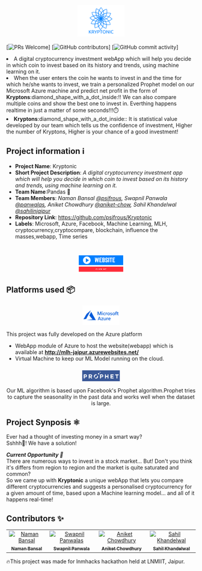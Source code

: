 <h1 align=center><a href = "http://mlh-jaipur.azurewebsites.net/">
 <img align=center width="25%" src="https://github.com/psifrous/Kryptonic/blob/master/images/KRYPTONIC.png" /></a>
</h1>

[![PRs Welcome](https://img.shields.io/badge/PRs-welcome-brightgreen.svg?style=flat-square)] 
[![GitHub contributors](https://img.shields.io/github/contributors/psifrous/Kryptonic)]
[![GitHub commit activity](https://img.shields.io/github/commit-activity/m/psifrous/Kryptonic)]

<p align="center">
 <li>
A digital cryptocurrency investment webApp which will help you decide in which coin to invest based on its history and trends, using machine learning on it.</li>
 <li> When the user enters the coin he wants to invest in and the time for which he/she wants to invest, we train a personalized Prophet model on our Microsoft Azure machine and predict net profit in the form of <b>Kryptons</b>:diamond_shape_with_a_dot_inside:!! We can also compare multiple coins and show the best one to invest in. Everthing happens realtime in just a matter of some seconds!!!⏱️</li>
<li><b>Kryptons</b>:diamond_shape_with_a_dot_inside:: It is statistical value developed by our team which tells us the confidence of investment, Higher the number of Kryptons, Higher is your chance of a good investment!</li>
</p>

## Project information ℹ️
- **Project Name**: Kryptonic
- **Short Project Description**: _A digital cryptocurrency investment app which will help you decide in which coin to invest based on its history and trends, using machine learning on it._
- **Team Name**:Pandas 🐼
- **Team Members**: _Naman Bansal [@psifrous](https://github.com/psifrous), Swapnil Panwala [@panwalas](https://github.com/panwalas), Aniket Chowdhury [@aniket-chow](https://github.com/aniket-chow), Sahil Khandelwal [@sahilinjaipur](https://github.com/sahilinjaipur)_
- **Repository Link**: https://github.com/psifrous/Kryptonic
- **Labels**: Microsoft, Azure, Facebook, Machine Learning, MLH, cryptocurrency,cryptocompare, blockchain, influence the masses,webapp, Time series
<h1 align=center><a href = "http://mlh-jaipur.azurewebsites.net/">
 <img align=center width="25%" src="https://github.com/psifrous/Kryptonic/blob/master/images/click.png" /></a>
</h1>

## Platforms used 📦
<h3 align=center>
 <img align=center width="20%" src="https://github.com/psifrous/Kryptonic/blob/master/images/azure.png" />
</h3>
This project was fully developed on the Azure platform


- WebApp module of Azure to host the website(webapp) which is available at **http://mlh-jaipur.azurewebsites.net/**
- Virtual Machine to keep our ML Model running on the cloud.

<h3 align=center>
 <img align=center width="20%" src="https://github.com/psifrous/Kryptonic/blob/master/images/prophet.png" />
</h3>
<p align=center> Our ML algorithm is based upon Facebook's Prophet algorithm.Prophet tries to capture the seasonality in the past data and works well when the dataset is large.</p>

## Project Synposis ⚛️

Ever had a thought of investing money in a smart way?<br>
Sshhh🤫! We have a solution!

***Current Opportunity 🚀***<br>
There are numerous ways to invest in a stock market... But! Don't you think it's differs from region to region and the market is quite saturated and common?<br>
So we came up with **Kryptonic** a unique webApp that lets you compare different cryptocurrencies and suggests a personalised cryptocurrency for a given amount of time, based upon a Machine learning model... and all of it happens real-time!</n><br>

## Contributors ✨

<table>
  <tr>
    <td align="center"><a href="https://github.com/psifrous"><img src="https://avatars2.githubusercontent.com/u/36012704?s=460&v=4" width="100px;" alt="Naman Bansal"/><br /><sub><b>Naman Bansal</b></sub></a><br />
    <td align="center"><a href="https://github.com/panwalas"><img src="https://avatars2.githubusercontent.com/u/39371808?s=460&v=4" width="100px;" alt="Swapnil Panwalas"/><br /><sub><b>Swapnil Panwala</b></sub></a><br />
    <td align="center"><a href="https://github.com/aniket-chow"><img src="https://avatars3.githubusercontent.com/u/24915107?s=400&v=4" width="100px;" alt="Aniket Chowdhury"/><br /><sub><b>Aniket Chowdhury</b></sub></a><br />
    <td align="center"><a href="https://github.com/sahilinjaipur"><img src="https://avatars0.githubusercontent.com/u/44058530?s=460&v=4" width="100px;" alt="Sahil Khandelwal"/><br /><sub><b>Sahil Khandelwal</b></sub></a><br />
 </tr>
</table>

🔥This project was made for lnmhacks hackathon held at LNMIIT, Jaipur.
